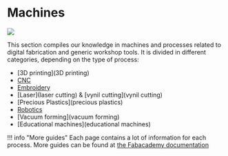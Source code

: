 # Machines

![](assets/machines-main.jpg)

This section compiles our knowledge in machines and processes related to digital fabrication and generic workshop tools. It is divided in different categories, depending on the type of process:

- [3D printing](3D printing)
- [CNC](CNC)
- [Embroidery](embroidery)
- [Laser](laser cutting) & [vynil cutting](vynil cutting)
- [Precious Plastics](precious plastics)
- [Robotics](robotics)
- [Vacuum forming](vacuum forming)
- [Educational machines](educational machines)

!!! info "More guides"
    Each page contains a lot of information for each process. More guides can be found at [the Fabacademy documentation](https://fablabbcn-projects.gitlab.io/learning/fabacademy-local-docs/guides/)
